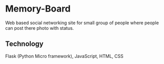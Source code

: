 # Memory-Board

Web based social networking site for small group of people where people can post there photo with status.


## Technology
Flask (Python Micro framework), JavaScript, HTML, CSS
